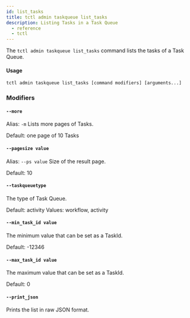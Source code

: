 ```yaml
---
id: list_tasks
title: tctl admin taskqueue list_tasks
description: Listing Tasks in a Task Queue
  - reference
  - tctl
---
```


The `tctl admin taskqueue list_tasks` command  lists the tasks of a Task Queue.

#### Usage
`tctl admin taskqueue list_tasks [command modifiers] [arguments...]`

### Modifiers

#### `--more`
Alias: `-m`
Lists more pages of Tasks.

Default: one page of 10 Tasks

#### `--pagesize value`
Alias: `--ps value`
Size of the result page.

Default: 10

#### `--taskqueuetype`
The type of Task Queue.

Default: activity
Values: workflow, activity

#### `--min_task_id value`
The minimum value that can be set as a TaskId.

Default: -12346

#### `--max_task_id value`
The maximum value that can be set as a TaskId.

Default: 0

#### `--print_json`
Prints the list in raw JSON format.